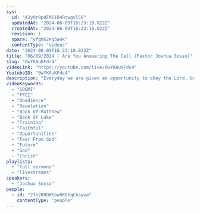 ```yaml
---
sys:
  id: "4Jy0r8pdFM5iD4RcwgvlS8"
  updatedAt: "2024-06-09T16:23:10.022Z"
  createdAt: "2024-06-09T16:23:10.022Z"
  revision: 1
  space: "vfgh62eq5a4k"
  contentType: "videos"
date: "2024-06-09T16:23:10.022Z"
title: "06/09/2024 | Are You Answering The Call (Pastor Joshua Sosso)"
slug: "0wYKAuKFdc4"
videoLink: "https://youtube.com/live/0wYKAuKFdc4"
YoutubeID: "0wYKAuKFdc4"
description: "Everyday we are given an opportunity to obey the Lord, but are we letting these opportunities and instructions slip by? Are our goals for ourselves self centered, only looking at the things that we can gain by obeying Him? Remember whatever our Father has given us is not just for our own benefits, but for His glory and His people. Noah answered the call in a time that the Father regretted creating us. He was given a task that he could have never imagined he would be given, and because of his obedience we are all here today. Not all of these instructions are going to be what we have imagined for ourselves, so we need to be submissive to God's will. Keep in mind that just because you are doing the will of God, not everyone will be behind you and support you. The more you submit to the Father the more He will be able to rely on you. This sermon was released at Freedom Fellowship Church International on June 6, 2024 by Pastor Joshua Sosso"
videoKeywords:
  - "SOGMI"
  - "FFCI"
  - "Obedience"
  - "Revelation"
  - "Book Of Matthew"
  - "Book OF Luke"
  - "Training"
  - "Faithful"
  - "Opportunities"
  - "Fear From God"
  - "Future"
  - "God"
  - "Christ"
playlists:
  - "full sermons"
  - "livestreams"
speakers:
  - "Joshua Sosso"
people:
  - id: "2fn2KHOWEow0K6EqCkaywa"
    contentType: "people"
---
```

